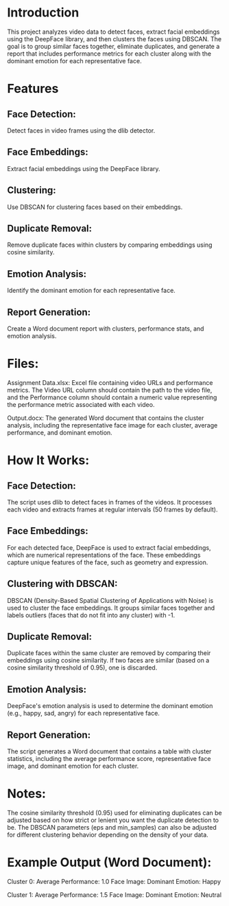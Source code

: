 # Introduction
This project analyzes video data to detect faces, extract facial embeddings using the DeepFace library, and then clusters the faces using DBSCAN. The goal is to group similar faces together, eliminate duplicates, and generate a report that includes performance metrics for each cluster along with the dominant emotion for each representative face.

# Features
## Face Detection: 
Detect faces in video frames using the dlib detector.
## Face Embeddings: 
Extract facial embeddings using the DeepFace library.
## Clustering: 
Use DBSCAN for clustering faces based on their embeddings.
## Duplicate Removal: 
Remove duplicate faces within clusters by comparing embeddings using cosine similarity.
## Emotion Analysis: 
Identify the dominant emotion for each representative face.
## Report Generation: 
Create a Word document report with clusters, performance stats, and emotion analysis.

# Files:
Assignment Data.xlsx: Excel file containing video URLs and performance metrics. The Video URL column should contain the path to the video file, and the Performance column should contain a numeric value representing the performance metric associated with each video.

Output.docx: The generated Word document that contains the cluster analysis, including the representative face image for each cluster, average performance, and dominant emotion.


# How It Works:
## Face Detection:
The script uses dlib to detect faces in frames of the videos. It processes each video and extracts frames at regular intervals (50 frames by default).

## Face Embeddings:
For each detected face, DeepFace is used to extract facial embeddings, which are numerical representations of the face. These embeddings capture unique features of the face, such as geometry and expression.

## Clustering with DBSCAN:
DBSCAN (Density-Based Spatial Clustering of Applications with Noise) is used to cluster the face embeddings. It groups similar faces together and labels outliers (faces that do not fit into any cluster) with -1.

## Duplicate Removal:
Duplicate faces within the same cluster are removed by comparing their embeddings using cosine similarity. If two faces are similar (based on a cosine similarity threshold of 0.95), one is discarded.

## Emotion Analysis:
DeepFace's emotion analysis is used to determine the dominant emotion (e.g., happy, sad, angry) for each representative face.

## Report Generation:
The script generates a Word document that contains a table with cluster statistics, including the average performance score, representative face image, and dominant emotion for each cluster.

# Notes:
The cosine similarity threshold (0.95) used for eliminating duplicates can be adjusted based on how strict or lenient you want the duplicate detection to be.
The DBSCAN parameters (eps and min_samples) can also be adjusted for different clustering behavior depending on the density of your data.

# Example Output (Word Document):
Cluster 0:
Average Performance: 1.0
Face Image:
Dominant Emotion: Happy

Cluster 1:
Average Performance: 1.5
Face Image:
Dominant Emotion: Neutral
